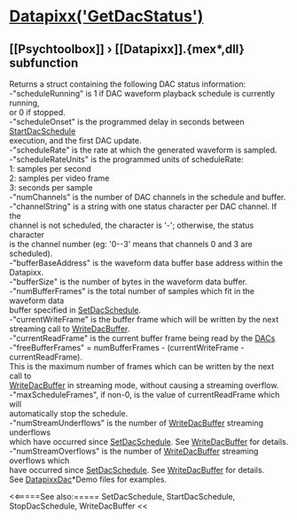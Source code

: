 # [Datapixx('GetDacStatus')](Datapixx-GetDacStatus) 
## [[Psychtoolbox]] &#8250; [[Datapixx]].{mex*,dll} subfunction


Returns a struct containing the following DAC status information:  
-"scheduleRunning" is 1 if DAC waveform playback schedule is currently running,  
or 0 if stopped.  
-"scheduleOnset" is the programmed delay in seconds between [StartDacSchedule](StartDacSchedule)  
execution, and the first DAC update.  
-"scheduleRate" is the rate at which the generated waveform is sampled.  
-"scheduleRateUnits" is the programmed units of scheduleRate:  
   1: samples per second  
   2: samples per video frame  
   3: seconds per sample  
-"numChannels" is the number of DAC channels in the schedule and buffer.  
-"channelString" is a string with one status character per DAC channel. If the  
channel is not scheduled, the character is '-'; otherwise, the status character  
is the channel number (eg: '0--3' means that channels 0 and 3 are scheduled).  
-"bufferBaseAddress" is the waveform data buffer base address within the  
Datapixx.  
-"bufferSize" is the number of bytes in the waveform data buffer.  
-"numBufferFrames" is the total number of samples which fit in the waveform data  
buffer specified in [SetDacSchedule](SetDacSchedule).  
-"currentWriteFrame" is the buffer frame which will be written by the next  
streaming call to [WriteDacBuffer](WriteDacBuffer).  
-"currentReadFrame" is the current buffer frame being read by the [DACs](DACs)  
-"freeBufferFrames" = numBufferFrames - (currentWriteFrame - currentReadFrame).  
This is the maximum number of frames which can be written by the next call to  
[WriteDacBuffer](WriteDacBuffer) in streaming mode, without causing a streaming overflow.  
-"maxScheduleFrames", if non-0, is the value of currentReadFrame which will  
automatically stop the schedule.  
-"numStreamUnderflows" is the number of [WriteDacBuffer](WriteDacBuffer) streaming underflows  
which have occurred since [SetDacSchedule](SetDacSchedule). See [WriteDacBuffer](WriteDacBuffer) for details.  
-"numStreamOverflows" is the number of [WriteDacBuffer](WriteDacBuffer) streaming overflows which  
have occurred since [SetDacSchedule](SetDacSchedule). See [WriteDacBuffer](WriteDacBuffer) for details.  
See [DatapixxDac](DatapixxDac)\*Demo files for examples.  
  


<<=====See also:=====
SetDacSchedule, StartDacSchedule, StopDacSchedule, WriteDacBuffer
<<